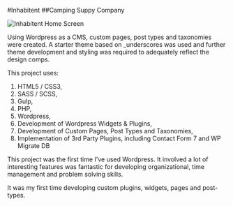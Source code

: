 #Inhabitent
##Camping Suppy Company

![Inhabitent Home Screen](/inhabitent.png "Inhabitent Home Screen")

Using Wordpress as a CMS, custom pages, post types and taxonomies were created. A starter theme based on _underscores was used and further theme development and styling was required to adequately reflect the design comps.

This project uses:

1. HTML5 / CSS3,
2. SASS / SCSS,
3. Gulp,
4. PHP,
5. Wordpress,
6. Development of Wordpress Widgets & Plugins,
7. Development of Custom Pages, Post Types and Taxonomies,
8. Implementation of 3rd Party Plugins, including Contact Form 7 and WP Migrate DB

This project was the first time I've used Wordpress. It  involved a lot of interesting features was fantastic for developing organizational, time management and problem solving skills.

It was my first time developing custom plugins, widgets, pages and post-types.  

